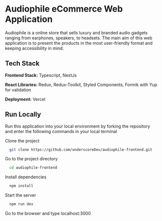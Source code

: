 # Audiophile eCommerce Web Application

Audiophile is a online store that sells luxury and branded audio gadgets ranging from earphones, speakers, to headsets. The main aim of this web application is to present the products in the most user-friendly format and keeping accessibility in mind.

## Tech Stack

**Frontend Stack:**  Typescript, NextJs

**React Libraries:** Redux, Redux-Toolkit, Styled Components, Formik with Yup for validation

**Deployment:** Vercel

## Run Locally

Run this application into your local environment by forking the repository and enter the following commands in your local terminal

Clone the project

```bash
  git clone https://github.com/underscoreDev/audiophile-frontend.git
```

Go to the project directory

```bash
  cd audiophile-frontend
```

Install dependencies

```bash
  npm install
```

Start the server

```bash
  npm run dev
```

Go to the browser and type localhost:3000

